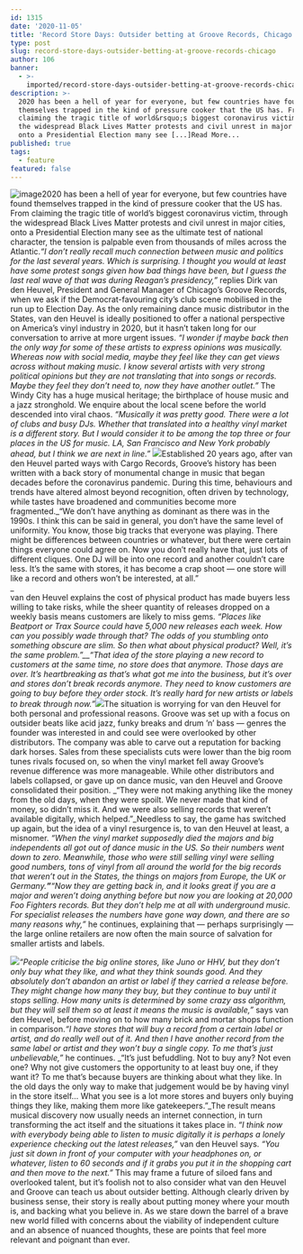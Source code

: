```yaml
---
id: 1315
date: '2020-11-05'
title: 'Record Store Days: Outsider betting at Groove Records, Chicago - Loose Lips'
type: post
slug: record-store-days-outsider-betting-at-groove-records-chicago
author: 106
banner:
  - >-
    imported/record-store-days-outsider-betting-at-groove-records-chicago/image1315.jpeg
description: >-
  2020 has been a hell of year for everyone, but few countries have found
  themselves trapped in the kind of pressure cooker that the US has. From
  claiming the tragic title of world&rsquo;s biggest coronavirus victim, through
  the widespread Black Lives Matter protests and civil unrest in major cities,
  onto a Presidential Election many see [...]Read More...
published: true
tags:
  - feature
featured: false
---
```

![image](../imported/record-store-days-outsider-betting-at-groove-records-chicago/image1315.jpeg)2020 has been a hell of year for everyone, but few countries have found themselves trapped in the kind of pressure cooker that the US has. From claiming the tragic title of world’s biggest coronavirus victim, through the widespread Black Lives Matter protests and civil unrest in major cities, onto a Presidential Election many see as the ultimate test of national character, the tension is palpable even from thousands of miles across the Atlantic._“I don’t really recall much connection between music and politics for the last several years. Which is surprising. I thought you would at least have some protest songs given how bad things have been, but I guess the last real wave of that was during Reagan’s presidency,”_ replies Dirk van den Heuvel, President and General Manager of Chicago’s Groove Records, when we ask if the Democrat-favouring city’s club scene mobilised in the run up to Election Day. As the only remaining dance music distributor in the States, van den Heuvel is ideally positioned to offer a national perspective on America’s vinyl industry in 2020, but it hasn’t taken long for our conversation to arrive at more urgent issues. _“I wonder if maybe back then the only way for some of these artists to express opinions was musically. Whereas now with social media, maybe they feel like they can get views across without making music. I know several artists with very strong political opinions but they are not translating that into songs or records. Maybe they feel they don’t need to, now they have another outlet.”_ The Windy City has a huge musical heritage; the birthplace of house music and a jazz stronghold. We enquire about the local scene before the world descended into viral chaos. _“Musically it was pretty good. There were a lot of clubs and busy DJs. Whether that translated into a healthy vinyl market is a different story. But I would consider it to be among the top three or four places in the US for music. LA, San Francisco and New York probably ahead, but I think we are next in line.”_ ![](/wp-content/uploads/live/img/wysiwyg/5fa177a484e33.jpg)Established 20 years ago, after van den Heuvel parted ways with Cargo Records, Groove’s history has been written with a back story of monumental change in music that began decades before the coronavirus pandemic. During this time, behaviours and trends have altered almost beyond recognition, often driven by technology, while tastes have broadened and communities become more fragmented._“We don’t have anything as dominant as there was in the 1990s. I think this can be said in general, you don’t have the same level of uniformity. You know, those big tracks that everyone was playing. There might be differences between countries or whatever, but there were certain things everyone could agree on. Now you don’t really have that, just lots of different cliques. One DJ will be into one record and another couldn’t care less. It’s the same with stores, it has become a crap shoot — one store will like a record and others won’t be interested, at all.”  
_  
van den Heuvel explains the cost of physical product has made buyers less willing to take risks, while the sheer quantity of releases dropped on a weekly basis means customers are likely to miss gems. _“Places like Beatport or Trax Source could have 5,000 new releases each week. How can you possibly wade through that? The odds of you stumbling onto something obscure are slim. So then what about physical product? Well, it’s the same problem.”__“That idea of the store playing a new record to customers at the same time, no store does that anymore. Those days are over. It’s heartbreaking as that’s what got me into the business, but it’s over and stores don’t break records anymore. They need to know customers are going to buy before they order stock. It’s really hard for new artists or labels to break through now.”_![](/wp-content/uploads/live/img/wysiwyg/5fa177b4e7f44.jpg)The situation is worrying for van den Heuvel for both personal and professional reasons. Groove was set up with a focus on outsider beats like acid jazz, funky breaks and drum ’n’ bass — genres the founder was interested in and could see were overlooked by other distributors. The company was able to carve out a reputation for backing dark horses. Sales from these specialists cuts were lower than the big room tunes rivals focused on, so when the vinyl market fell away Groove’s revenue difference was more manageable. While other distributors and labels collapsed, or gave up on dance music, van den Heuvel and Groove consolidated their position. _“They were not making anything like the money from the old days, when they were spoilt. We never made that kind of money, so didn’t miss it. And we were also selling records that weren’t available digitally, which helped.”_Needless to say, the game has switched up again, but the idea of a vinyl resurgence is, to van den Heuvel at least, a misnomer. _“When the vinyl market supposedly died the majors and big independents all got out of dance music in the US. So their numbers went down to zero. Meanwhile, those who were still selling vinyl were selling good numbers, tons of vinyl from all around the world for the big records that weren’t out in the States, the things on majors from Europe, the UK or Germany.__”__“Now they are getting back in, and it looks great if you are a major and weren’t doing anything before but now you are looking at 20,000 Foo Fighters records. But they don’t help me at all with underground music. For specialist releases the numbers have gone way down, and there are so many reasons why,”_ he continues, explaining that — perhaps surprisingly — the large online retailers are now often the main source of salvation for smaller artists and labels. 

![](/wp-content/uploads/live/img/wysiwyg/5fa177f310437.jpg)_“People criticise the big online stores, like Juno or HHV, but they don’t only buy what they like, and what they think sounds good. And they absolutely don’t abandon an artist or label if they carried a release before. They might change how many they buy, but they continue to buy until it stops selling. How many units is determined by some crazy ass algorithm, but they will sell them so at least it means the music is available,”_ says van den Heuvel, before moving on to how many brick and mortar shops function in comparison._“I have stores that will buy a record from a certain label or artist, and do really well out of it. And then I have another record from the same label or artist and they won’t buy a single copy. To me that’s just unbelievable,”_ he continues. _“It’s just befuddling. Not to buy any? Not even one? Why not give customers the opportunity to at least buy one, if they want it? To me that’s because buyers are thinking about what they like. In the old days the only way to make that judgement would be by having vinyl in the store itself… What you see is a lot more stores and buyers only buying things they like, making them more like gatekeepers.”_The result means musical discovery now usually needs an internet connection, in turn transforming the act itself and the situations it takes place in. _“I think now with everybody being able to listen to music digitally it is perhaps a lonely experience checking out the latest releases,”_ van den Heuvel says. _“You just sit down in front of your computer with your headphones on, or whatever, listen to 60 seconds and if it grabs you put it in the shopping cart and then move to the next.”_ This may frame a future of siloed fans and overlooked talent, but it’s foolish not to also consider what van den Heuvel and Groove can teach us about outsider betting. Although clearly driven by business sense, their story is really about putting money where your mouth is, and backing what you believe in. As we stare down the barrel of a brave new world filled with concerns about the viability of independent culture and an absence of nuanced thoughts, these are points that feel more relevant and poignant than ever.